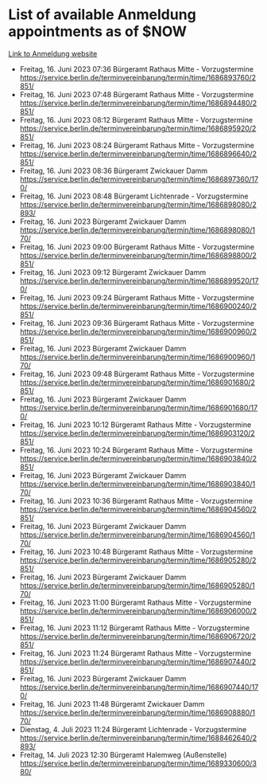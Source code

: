 # List of available Anmeldung appointments as of $NOW
[Link to Anmeldung website](https://service.berlin.de/terminvereinbarung/termin/tag.php?termin=1&anliegen[]=120686&dienstleisterlist=122210,122217,327316,122219,327312,122227,327314,122231,327346,122243,327348,122254,122252,329742,122260,329745,122262,329748,122271,327278,122273,327274,122277,327276,330436,122280,327294,122282,327290,122284,327292,122291,327270,122285,327266,122286,327264,122296,327268,150230,329760,122297,327286,122294,327284,122312,329763,122314,329775,122304,327330,122311,327334,122309,327332,317869,122281,327352,122279,329772,122283,122276,327324,122274,327326,122267,329766,122246,327318,122251,327320,122257,327322,122208,327298,122226,327300&herkunft=http%3A%2F%2Fservice.berlin.de%2Fdienstleistung%2F120686%2F)
- Freitag, 16. Juni 2023 07:36 Bürgeramt Rathaus Mitte - Vorzugstermine https://service.berlin.de/terminvereinbarung/termin/time/1686893760/2851/
- Freitag, 16. Juni 2023 07:48 Bürgeramt Rathaus Mitte - Vorzugstermine https://service.berlin.de/terminvereinbarung/termin/time/1686894480/2851/
- Freitag, 16. Juni 2023 08:12 Bürgeramt Rathaus Mitte - Vorzugstermine https://service.berlin.de/terminvereinbarung/termin/time/1686895920/2851/
- Freitag, 16. Juni 2023 08:24 Bürgeramt Rathaus Mitte - Vorzugstermine https://service.berlin.de/terminvereinbarung/termin/time/1686896640/2851/
- Freitag, 16. Juni 2023 08:36 Bürgeramt Zwickauer Damm https://service.berlin.de/terminvereinbarung/termin/time/1686897360/170/
- Freitag, 16. Juni 2023 08:48 Bürgeramt Lichtenrade - Vorzugstermine https://service.berlin.de/terminvereinbarung/termin/time/1686898080/2893/
- Freitag, 16. Juni 2023  Bürgeramt Zwickauer Damm https://service.berlin.de/terminvereinbarung/termin/time/1686898080/170/
- Freitag, 16. Juni 2023 09:00 Bürgeramt Rathaus Mitte - Vorzugstermine https://service.berlin.de/terminvereinbarung/termin/time/1686898800/2851/
- Freitag, 16. Juni 2023 09:12 Bürgeramt Zwickauer Damm https://service.berlin.de/terminvereinbarung/termin/time/1686899520/170/
- Freitag, 16. Juni 2023 09:24 Bürgeramt Rathaus Mitte - Vorzugstermine https://service.berlin.de/terminvereinbarung/termin/time/1686900240/2851/
- Freitag, 16. Juni 2023 09:36 Bürgeramt Rathaus Mitte - Vorzugstermine https://service.berlin.de/terminvereinbarung/termin/time/1686900960/2851/
- Freitag, 16. Juni 2023  Bürgeramt Zwickauer Damm https://service.berlin.de/terminvereinbarung/termin/time/1686900960/170/
- Freitag, 16. Juni 2023 09:48 Bürgeramt Rathaus Mitte - Vorzugstermine https://service.berlin.de/terminvereinbarung/termin/time/1686901680/2851/
- Freitag, 16. Juni 2023  Bürgeramt Zwickauer Damm https://service.berlin.de/terminvereinbarung/termin/time/1686901680/170/
- Freitag, 16. Juni 2023 10:12 Bürgeramt Rathaus Mitte - Vorzugstermine https://service.berlin.de/terminvereinbarung/termin/time/1686903120/2851/
- Freitag, 16. Juni 2023 10:24 Bürgeramt Rathaus Mitte - Vorzugstermine https://service.berlin.de/terminvereinbarung/termin/time/1686903840/2851/
- Freitag, 16. Juni 2023  Bürgeramt Zwickauer Damm https://service.berlin.de/terminvereinbarung/termin/time/1686903840/170/
- Freitag, 16. Juni 2023 10:36 Bürgeramt Rathaus Mitte - Vorzugstermine https://service.berlin.de/terminvereinbarung/termin/time/1686904560/2851/
- Freitag, 16. Juni 2023  Bürgeramt Zwickauer Damm https://service.berlin.de/terminvereinbarung/termin/time/1686904560/170/
- Freitag, 16. Juni 2023 10:48 Bürgeramt Rathaus Mitte - Vorzugstermine https://service.berlin.de/terminvereinbarung/termin/time/1686905280/2851/
- Freitag, 16. Juni 2023  Bürgeramt Zwickauer Damm https://service.berlin.de/terminvereinbarung/termin/time/1686905280/170/
- Freitag, 16. Juni 2023 11:00 Bürgeramt Rathaus Mitte - Vorzugstermine https://service.berlin.de/terminvereinbarung/termin/time/1686906000/2851/
- Freitag, 16. Juni 2023 11:12 Bürgeramt Rathaus Mitte - Vorzugstermine https://service.berlin.de/terminvereinbarung/termin/time/1686906720/2851/
- Freitag, 16. Juni 2023 11:24 Bürgeramt Rathaus Mitte - Vorzugstermine https://service.berlin.de/terminvereinbarung/termin/time/1686907440/2851/
- Freitag, 16. Juni 2023  Bürgeramt Zwickauer Damm https://service.berlin.de/terminvereinbarung/termin/time/1686907440/170/
- Freitag, 16. Juni 2023 11:48 Bürgeramt Zwickauer Damm https://service.berlin.de/terminvereinbarung/termin/time/1686908880/170/
- Dienstag, 4. Juli 2023 11:24 Bürgeramt Lichtenrade - Vorzugstermine https://service.berlin.de/terminvereinbarung/termin/time/1688462640/2893/
- Freitag, 14. Juli 2023 12:30 Bürgeramt Halemweg (Außenstelle) https://service.berlin.de/terminvereinbarung/termin/time/1689330600/380/
